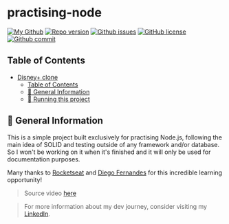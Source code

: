 # practising-node

[![My Github](https://img.shields.io/badge/Gabe%20Frasz-practising--node-gold?style=flat-square)](https://github.com/SlyCooper-n)
[![Repo version](https://img.shields.io/github/package-json/v/slycooper-n/practising-node?style=flat-square)](https://github.com/SlyCooper-n/practising-node/blob/main/package.json)
[![Github issues](https://img.shields.io/github/issues/SlyCooper-n/practising-node?color=red&style=flat-square)](https://github.com/SlyCooper-n/practising-node/issues)
[![GitHub license](https://img.shields.io/github/license/SlyCooper-n/practising-node?style=flat-square)](https://github.com/SlyCooper-n/practising-node/blob/main/LICENSE)
[![Github commit](https://img.shields.io/github/last-commit/SlyCooper-n/practising-node?color=blue&style=flat-square)](https://github.com/SlyCooper-n/practising-node/commits/main)

## Table of Contents

- [Disney+ clone](#disney-clone)
  - [Table of Contents](#table-of-contents)
  - [:pushpin: General Information](#pushpin-general-information)
  - [:rocket: Running this project](#rocket-running-this-project)

## :pushpin: General Information

This is a simple project built exclusively for practising Node.js, following the main idea of SOLID and testing outside of any framework and/or database. So I won't be working on it when it's finished and it will only be used for documentation purposes.

Many thanks to [Rocketseat](https://github.com/rocketseat-education) and [Diego Fernandes](https://github.com/diego3g) for this incredible learning opportunity!

> Source video [here](https://www.youtube.com/watch?v=jBOLRzjEERk)

> For more information about my dev journey, consider visiting my [LinkedIn](https://linkedin.com/in/gabriel-vs-frasao).
